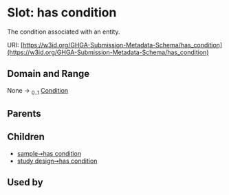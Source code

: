 
# Slot: has condition


The condition associated with an entity.

URI: [https://w3id.org/GHGA-Submission-Metadata-Schema/has_condition](https://w3id.org/GHGA-Submission-Metadata-Schema/has_condition)


## Domain and Range

None &#8594;  <sub>0..1</sub> [Condition](Condition.md)

## Parents


## Children

 *  [sample➞has condition](sample_has_condition.md)
 *  [study design➞has condition](study_design_has_condition.md)

## Used by

